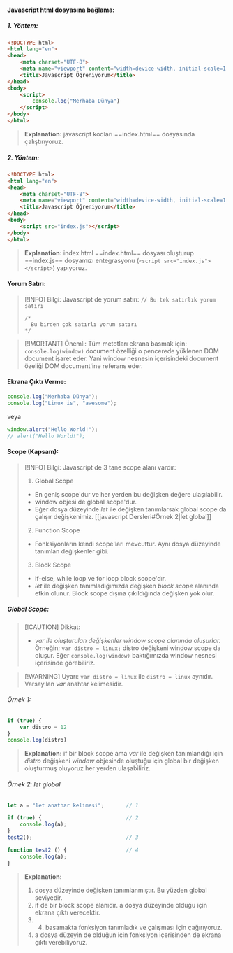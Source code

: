 #### Javascript html dosyasına bağlama:

##### 1. Yöntem:
```html
<!DOCTYPE html>
<html lang="en">
<head>
    <meta charset="UTF-8">
    <meta name="viewport" content="width=device-width, initial-scale=1.0">
    <title>Javascript Öğreniyorum</title>
</head>
<body>
    <script>
        console.log("Merhaba Dünya")
    </script>
</body>
</html>
```
> **Explanation:**
> javascript kodları ==index.html== dosyasında çalıştırıyoruz.

##### 2. Yöntem:
```html
<!DOCTYPE html>
<html lang="en">
<head>
    <meta charset="UTF-8">
    <meta name="viewport" content="width=device-width, initial-scale=1.0">
    <title>Javascript Öğreniyorum</title>
</head>
<body>
    <script src="index.js"></script>
</body>
</html>
```

> **Explanation:** index.html
> ==index.html== dosyası oluşturup ==index.js== dosyamızı entegrasyonu
>  (`<script src="index.js"></script>`) yapıyoruz.

#### Yorum Satırı:
> [!INFO] Bilgi:
> Javascript de yorum satırı: 
> `// Bu tek satırlık yorum satırı` 
>```
> /*
> 	Bu birden çok satırlı yorum satırı
>*/
> ```

> [!IMORTANT] Önemli:
> Tüm metotları ekrana basmak için: `console.log(window)`
> document özelliği o pencerede yüklenen DOM document işaret eder. Yani window nesnesin içerisindeki document özeliği DOM document'ine referans eder.


#### Ekrana Çıktı Verme:
```js
console.log("Merhaba Dünya");
console.log("Linux is", "awesome");
```
veya
```js
window.alert("Hello World!");
// alert("Hello World!");
```

#### Scope (Kapsam):
> [!INFO] Bilgi:
> Javascript de 3 tane scope alanı vardır:
> 1. Global Scope
> 	+ En geniş scope'dur ve her yerden bu değişken değere ulaşılabilir.
> 	+ window objesi de global scope'dur.
> 	+ Eğer dosya düzeyinde *let* ile değişken tanımlarsak global scope da çalışır değişkenimiz. [[javascript Dersleri#Örnek 2|let global]]
> 2. Function Scope
> 	+ Fonksiyonların kendi scope'ları mevcuttur. Aynı dosya düzeyinde tanımlan değişkenler gibi.
> 3. Block Scope
> 	+ if-else, while loop ve for loop block scope'dır.
> 	+ *let* ile değişken tanımladığımızda değişken *block scope* alanında etkin olunur. Block scope dışına çıkıldığında değişken yok olur.

##### Global Scope:
> [!CAUTION] Dikkat:
> + *var ile oluşturulan değişkenler window scope alanında oluşurlar.* Örneğin; `var distro = linux;` distro değişkeni window scope da oluşur. Eğer `console.log(window)` baktığımızda window nesnesi içerisinde görebiliriz. 

> [!WARNING] Uyarı:
> `var distro = linux` ile `distro = linux` aynıdır. Varsayılan *var* anahtar kelimesidir. 
###### Örnek 1:
```js
if (true) {
    var distro = 12
}
console.log(distro)
```
> **Explanation:**
> if bir block scope ama *var* ile değişken tanımlandığı için *distro* değişkeni *window* objesinde oluştuğu için global bir değişken oluşturmuş oluyoruz her yerden ulaşabiliriz.

###### Örnek 2: let global
```js
let a = "let anathar kelimesi";       // 1

if (true) {                           // 2
    console.log(a);    
}
test2();                              // 3

function test2 () {                   // 4
    console.log(a);
}
```
> **Explanation:**
> 1. dosya düzeyinde değişken tanımlanmıştır. Bu yüzden global seviyedir.
> 2. if de bir block scope alanıdır. a dosya düzeyinde olduğu için ekrana çıktı verecektir.
> 3.  4. basamakta fonksiyon tanımladık ve çalışması için çağırıyoruz.
> 4. a dosya düzeyin de olduğun için fonksiyon içerisinden de ekrana çıktı verebiliyoruz.


